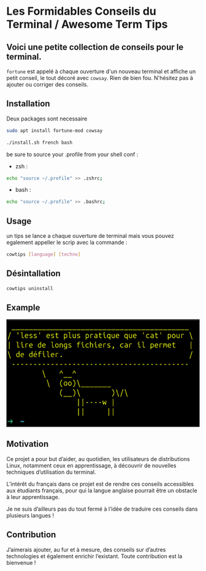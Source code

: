 # Les Formidables Conseils du Terminal / Awesome Term Tips 

## Voici une petite collection de conseils pour le terminal.

`fortune` est appelé à chaque ouverture d'un nouveau terminal et affiche un petit conseil, le tout décoré avec `cowsay`. Rien de bien fou.
N'hésitez pas à ajouter ou corriger des conseils.


## Installation

Deux packages sont necessaire
```bash
sudo apt install fortune-mod cowsay 
```

```bash
./install.sh french bash
```
be sure to source your .profile from your shell conf : 
- zsh : 
```bash
echo "source ~/.profile" >> .zshrc;
```
- bash : 
```bash
echo "source ~/.profile" >> .bashrc;
```
## Usage
un tips se lance a chaque ouverture de terminal mais vous pouvez egalement appeller le scrip avec la commande :
```bash
cowtips [language] [techno] 
```
## Désintallation
```bash
cowtips uninstall
```

## Example

![alt text](images/image.png)

## Motivation 

Ce projet a pour but d’aider, au quotidien, les utilisateurs de distributions Linux, notamment ceux en apprentissage, à découvrir de nouvelles techniques d’utilisation du terminal.

L’intérêt du français dans ce projet est de rendre ces conseils accessibles aux étudiants français, pour qui la langue anglaise pourrait être un obstacle à leur apprentissage.

Je ne suis d’ailleurs pas du tout fermé à l’idée de traduire ces conseils dans plusieurs langues !


## Contribution

J’aimerais ajouter, au fur et à mesure, des conseils sur d’autres technologies et également enrichir l’existant.
Toute contribution est la bienvenue !